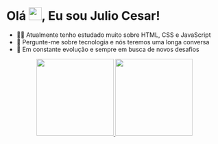 <h1 align="left">Olá <img src="https://raw.githubusercontent.com/kaueMarques/kaueMarques/master/hi.gif" width="30rem">, Eu sou Julio Cesar!</h1>

- 👨‍🎓 Atualmente tenho estudado muito sobre HTML, CSS e JavaScript
- 💬 Pergunte-me sobre tecnologia e nós teremos uma longa conversa
- 🚀 Em constante evolução e sempre em busca de novos desafios

<div align="center">
  <a href="https://github.com/JC-Rodrigues/JC-Rodrigues">
  <img height="180em" src="https://github-readme-stats.vercel.app/api?username=JC-Rodrigues&show_icons=true&theme=tokyonight&include_all_commits=true&count_private=true"/>
    
   <img height="180em" src="https://github-readme-stats.vercel.app/api/top-langs/?username=JC-Rodrigues&layout=compact&show_icons=true&theme=tokyonight&include_all_commits=true&count_private=true"/>
</div>
